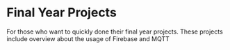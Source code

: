 # Final Year Projects
For those who want to quickly done their final year projects.
These projects include overview about the usage of Firebase and MQTT
